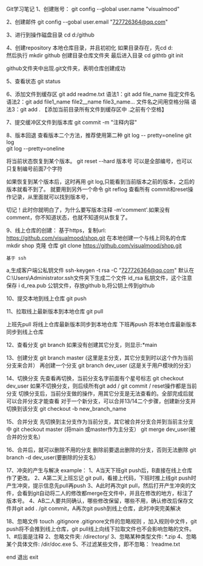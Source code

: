 Git学习笔记
1、创建账号：
git config --global user.name "visualmood"

2、创建邮件
git config --gobal user.email "727726364@qq.com"

3、进行到操作磁盘目录
cd d:/github 

4、创建repository 本地仓库目录，并且初初化
如果目录存在，先cd d:   
然后执行  mkdir github   创建目录仓库文件夹
最后进入目录  cd githtb
git init

github文件夹中出现.git文件夹，表明仓库创建成功

5、查看状态
git status

6、添加文件到缓存区
git add readme.txt
语法1：git add file_name         指定文件名
语法2：git add file1_name file2__name file3_name...    文件名之间用空格分隔
语法3：git add .                     【添加当前目录所有文件到缓存区中 .之前有个空格】

7、提交缓冲区文件到版本库
git commit -m "注释内容"

8、版本回退
查看版本二个方法，推荐使用第二种  git log -- pretty=oneline
git log  
git log --pretty=oneline

将当前状态恢复到某个版本。
git reset --hard 版本号  可以是全部编号，也可以只复制编号前面7个字符

如果恢复到某个版本后，这时再用 git log,只能看到当前版本之前的版本，之后的版本就看不到了。
就要用到另外一个命令
git reflog    查看所有 commit和reset操作记录，从里面就可以找到版本号，

切记！此时你就明白了，为什么要写版本注释 -m'comment'.如果没有comment，你不知道状态，也就不知道何从恢复了。

9、线上仓库的创建：
	基于https，复制url:        https://github.com/visualmood/shop.git
在本地创建一个与线上同名的仓库   mkdir shop
克隆 仓库  git clone https://github.com/visualmood/shop.git

	基于 ssh
a,生成客户端公私钥文件   ssh-keygen -t rsa -C "727726364@qq.com" 
默认在C:\Users\Administrator\.ssh文件夹下生成二个文件
	id_rsa   私钥文件，这个注意保存   i
	d_rea.pub 公钥文件，存放github
b,将公钥上传到github

10、提交本地到线上仓库
git push

11、拉取线上最新版本到本地仓库
git pull

上班先pull 将线上仓库最新版本同步到本地仓库
下班再push 将本地仓库最新版本同步到线上仓库

12、查看分支
git branch
如果没有创建其它分支，则显示:*main

13、创建分支
git branch master  (这里是主分支，其它分支到时以这个作为当前分支来合并）
再创建一个分支
git branch dev_user (这是关于用户模块的分支）

14、切换分支
先查看再切换，当前分支名字前面有个星号标志
git checkout  dev_user
如果不切换分支，则后续所有git add / git commit / reset操作都是当前分支
切换分支后，当前分支做的操作，用其它分支是无法查看的。全部完成后就可以合并分支才能查看
对于一个新分支，可以合并13/14二个步骤，创建新分支并切换到该分支
git checkout -b new_branch_name

15、合并分支 先切换到主分支作为当前分支，其它被合并分支合并到当前主分支中
git checkout master  (将main 或master作为主分支）
git merge dev_user(被合并的分支名）

16、合并后，就可以删除不用的分支
删除前要退出删除的分支，否则无法删除
git branch -d dev_user(要删除的分支名）

17、冲突的产生与解决
example：
	1、A当天下班git push后，B直接在线上仓库作了更改。
	2、A第二天上班忘记 git pull，看接上代码，下班时推上线git push时产生冲突，提示信息先pull再push
	3、A此时再次git pull，然后打开产生冲突的文件，会看到git自动将二人的修改都merge在文件中，并且在修改的地方，标注了版本号。
	4、AB二人要共同确认，哪些修改保留，哪些不用，确认修改后保存文件并git add . /git commit，A再次git push到线上仓库，此时冲突完美解决

18、忽略文件 touch .gitignore
	.gitignore文件的忽略规则 ，加入规则中文件，git push将不会推到线上仓库，git pull线上向线下拉取文件也不会影响忽略的文件。
		1、#后面是注释
		2、忽略文件夹:  /directory/
		3、忽略某种类型文件: *.zip
		4、忽略某个具体文件: /dir/doc.exe
		5、不过滤某些文件，即不忽略：  !readme.txt
		 

end 退出
exit

